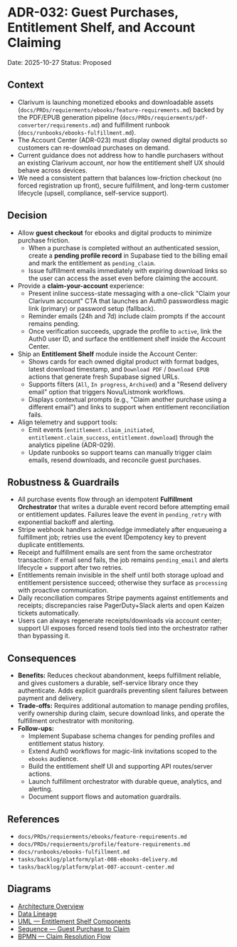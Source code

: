 # ADR-032: Guest Purchases, Entitlement Shelf, and Account Claiming
Date: 2025-10-27
Status: Proposed

## Context
- Clarivum is launching monetized ebooks and downloadable assets (`docs/PRDs/requierments/ebooks/feature-requirements.md`) backed by the PDF/EPUB generation pipeline (`docs/PRDs/requierments/pdf-converter/requirements.md`) and fulfillment runbook (`docs/runbooks/ebooks-fulfillment.md`).
- The Account Center (ADR-023) must display owned digital products so customers can re-download purchases on demand.
- Current guidance does not address how to handle purchasers without an existing Clarivum account, nor how the entitlement shelf UX should behave across devices.
- We need a consistent pattern that balances low-friction checkout (no forced registration up front), secure fulfillment, and long-term customer lifecycle (upsell, compliance, self-service support).

## Decision
- Allow **guest checkout** for ebooks and digital products to minimize purchase friction.
  - When a purchase is completed without an authenticated session, create a **pending profile record** in Supabase tied to the billing email and mark the entitlement as `pending_claim`.
  - Issue fulfillment emails immediately with expiring download links so the user can access the asset even before claiming the account.
- Provide a **claim-your-account** experience:
  - Present inline success-state messaging with a one-click "Claim your Clarivum account" CTA that launches an Auth0 passwordless magic link (primary) or password setup (fallback).
  - Reminder emails (24h and 7d) include claim prompts if the account remains pending.
  - Once verification succeeds, upgrade the profile to `active`, link the Auth0 user ID, and surface the entitlement shelf inside the Account Center.
- Ship an **Entitlement Shelf** module inside the Account Center:
  - Shows cards for each owned digital product with format badges, latest download timestamp, and `Download PDF` / `Download EPUB` actions that generate fresh Supabase signed URLs.
  - Supports filters (`All`, `In progress`, `Archived`) and a "Resend delivery email" option that triggers Novu/Listmonk workflows.
  - Displays contextual prompts (e.g., "Claim another purchase using a different email") and links to support when entitlement reconciliation fails.
- Align telemetry and support tools:
  - Emit events (`entitlement.claim_initiated`, `entitlement.claim_success`, `entitlement.download`) through the analytics pipeline (ADR-029).
  - Update runbooks so support teams can manually trigger claim emails, resend downloads, and reconcile guest purchases.

## Robustness & Guardrails
- All purchase events flow through an idempotent **Fulfillment Orchestrator** that writes a durable event record before attempting email or entitlement updates. Failures leave the event in `pending_retry` with exponential backoff and alerting.
- Stripe webhook handlers acknowledge immediately after enqueueing a fulfillment job; retries use the event IDempotency key to prevent duplicate entitlements.
- Receipt and fulfillment emails are sent from the same orchestrator transaction: if email send fails, the job remains `pending_email` and alerts lifecycle + support after two retries.
- Entitlements remain invisible in the shelf until both storage upload and entitlement persistence succeed; otherwise they surface as `processing` with proactive communication.
- Daily reconciliation compares Stripe payments against entitlements and receipts; discrepancies raise PagerDuty+Slack alerts and open Kaizen tickets automatically.
- Users can always regenerate receipts/downloads via account center; support UI exposes forced resend tools tied into the orchestrator rather than bypassing it.

## Consequences
- **Benefits:** Reduces checkout abandonment, keeps fulfillment reliable, and gives customers a durable, self-service library once they authenticate. Adds explicit guardrails preventing silent failures between payment and delivery.
- **Trade-offs:** Requires additional automation to manage pending profiles, verify ownership during claim, secure download links, and operate the fulfillment orchestrator with monitoring.
- **Follow-ups:**
  - Implement Supabase schema changes for pending profiles and entitlement status history.
  - Extend Auth0 workflows for magic-link invitations scoped to the `ebooks` audience.
  - Build the entitlement shelf UI and supporting API routes/server actions.
  - Launch fulfillment orchestrator with durable queue, analytics, and alerting.
  - Document support flows and automation guardrails.

## References
- `docs/PRDs/requierments/ebooks/feature-requirements.md`
- `docs/PRDs/requierments/profile/feature-requirements.md`
- `docs/runbooks/ebooks-fulfillment.md`
- `tasks/backlog/platform/plat-008-ebooks-delivery.md`
- `tasks/backlog/platform/plat-007-account-center.md`

## Diagrams
- [Architecture Overview](../diagrams/adr-032-guest-entitlements-and-account-claiming/architecture-overview.mmd)
- [Data Lineage](../diagrams/adr-032-guest-entitlements-and-account-claiming/data-lineage.mmd)
- [UML — Entitlement Shelf Components](../diagrams/adr-032-guest-entitlements-and-account-claiming/uml-components.mmd)
- [Sequence — Guest Purchase to Claim](../diagrams/adr-032-guest-entitlements-and-account-claiming/sequence-guest-claim.mmd)
- [BPMN — Claim Resolution Flow](../diagrams/adr-032-guest-entitlements-and-account-claiming/bpmn-claim-flow.mmd)
